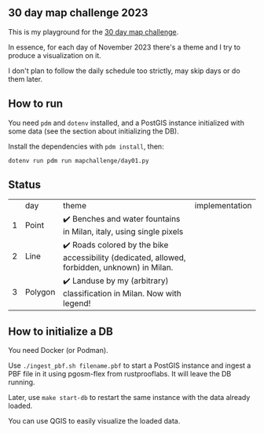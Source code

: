 ## 30 day map challenge 2023

This is my playground for the [30 day map challenge](https://30daymapchallenge.com/).

In essence, for each day of November 2023 there's a theme and I try to produce a visualization on it.

I don't plan to follow the daily schedule too strictly, may skip days or do them later.

## How to run
You need `pdm` and `dotenv` installed, and a PostGIS instance initialized with some data (see the section about initializing the DB).

Install the dependencies with `pdm install`, then:

    dotenv run pdm run mapchallenge/day01.py


## Status

<table>
<th>
<td>day</td>
<td>theme</td>
<td>implementation</td>

</th>
<tr>
<td>1</td><td>Point</td><td>✔️ Benches and water fountains in Milan, italy, using single pixels</td>
</tr>
<tr>
<td>2</td><td>Line</td><td>✔️ Roads colored by the bike accessibility (dedicated, allowed, forbidden, unknown) in Milan.</td>
</tr>
<tr>
<td>3</td><td>Polygon</td><td>✔️ Landuse by my (arbitrary) classification in Milan. Now with legend!</td>
</tr>

</table>


## How to initialize a DB
You need Docker (or Podman).

Use `./ingest_pbf.sh filename.pbf` to start a PostGIS instance and ingest a PBF file in it using pgosm-flex from rustprooflabs. It will leave the DB running.

Later, use `make start-db` to restart the same instance with the data already loaded.

You can use QGIS to easily visualize the loaded data.